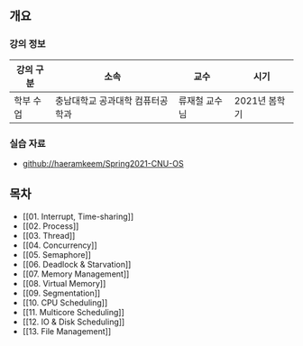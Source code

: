 ## 개요

### 강의 정보

| 강의 구분 | 소속 | 교수 | 시기 |
| --- | --- | --- | --- |
| 학부 수업 | 충남대학교 공과대학 컴퓨터공학과 | 류재철 교수님 | 2021년 봄학기 |

### 실습 자료

- [github://haeramkeem/Spring2021-CNU-OS](https://github.com/haeramkeem/Spring2021-CNU-OS)

## 목차

- [[01. Interrupt, Time-sharing]]
- [[02. Process]]
- [[03. Thread]]
- [[04. Concurrency]]
- [[05. Semaphore]]
- [[06. Deadlock & Starvation]]
- [[07. Memory Management]]
- [[08. Virtual Memory]]
- [[09. Segmentation]]
- [[10. CPU Scheduling]]
- [[11. Multicore Scheduling]]
- [[12. IO & Disk Scheduling]]
- [[13. File Management]]
